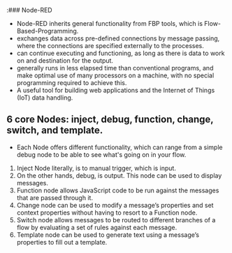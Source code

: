 :### Node-RED

* Node-RED inherits general functionality from FBP tools, which is Flow-Based-Programming.
* exchanges data across pre-defined connections by message passing, where the connections are specified externally to the processes.
* can continue executing and functioning, as long as there is data to work on and destination for the output.
* generally runs in less elapsed time than conventional programs, and make optimal use of many processors on a machine, with no special programming required to achieve this. 
* A useful tool for building web applications and the Internet of Things (IoT) data handling.

## 6 core Nodes: inject, debug, function, change, switch, and template.
* Each Node offers different functionality, which can range from a simple debug node to be able to see what's going on in your flow.

1. Inject Node literally, is to manual trigger, which is input.
2. On the other hands, debug, is output. This node can be used to display messages.
3. Function node allows JavaScript code to be run against the messages that are passed through it.
4. Change node can be used to modify a message’s properties and set context properties without having to resort to a Function node. 
5. Switch node allows messages to be routed to different branches of a flow by evaluating a set of rules against each message.
6. Template node can be used to generate text using a message’s properties to fill out a template.
